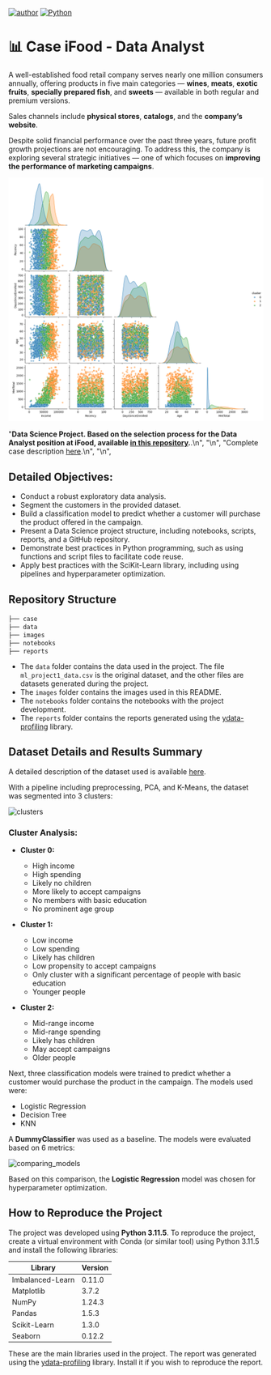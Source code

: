 [![author](https://img.shields.io/badge/Author-Jean%20Augusto-red.svg)](https://www.linkedin.com/in/jean-augusto-morais/)
[![Python](https://img.shields.io/badge/Python-3.11%2B-blue.svg)](https://www.python.org/)

# 📊 Case iFood - Data Analyst

A well-established food retail company serves nearly one million consumers annually, offering products in five main categories — **wines**, **meats**, **exotic fruits**, **specially prepared fish**, and **sweets** — available in both regular and premium versions.  

Sales channels include **physical stores**, **catalogs**, and the **company’s website**.  

Despite solid financial performance over the past three years, future profit growth projections are not encouraging. To address this, the company is exploring several strategic initiatives — one of which focuses on **improving the performance of marketing campaigns**.

![pairplot](images/grafico1.png)

"**Data Science Project. Based on the selection process for the Data Analyst position at iFood, available [in this repository](https://github.com/ifood/ifood-data-business-analyst-test).**.\n",
    "\n",
    "Complete case description [here](case/README.md).\n",
    "\n",

 
## **Detailed Objectives:**

- Conduct a robust exploratory data analysis.
- Segment the customers in the provided dataset.
- Build a classification model to predict whether a customer will purchase the product offered in the campaign.
- Present a Data Science project structure, including notebooks, scripts, reports, and a GitHub repository.
- Demonstrate best practices in Python programming, such as using functions and script files to facilitate code reuse.
- Apply best practices with the SciKit-Learn library, including using pipelines and hyperparameter optimization.

## **Repository Structure**

```
├── case
├── data
├── images
├── notebooks
├── reports
```

- The `data` folder contains the data used in the project. The file `ml_project1_data.csv` is the original dataset, and the other files are datasets generated during the project.
- The `images` folder contains the images used in this README.
- The `notebooks` folder contains the notebooks with the project development.
- The `reports` folder contains the reports generated using the [ydata-profiling](https://github.com/ydataai/ydata-profiling) library.

## **Dataset Details and Results Summary**

A detailed description of the dataset used is available [here](data/README.md).

With a pipeline including preprocessing, PCA, and K-Means, the dataset was segmented into 3 clusters:

![clusters](images/pca_clusters.png)

### **Cluster Analysis:**

- **Cluster 0:** 
  - High income
  - High spending
  - Likely no children
  - More likely to accept campaigns
  - No members with basic education
  - No prominent age group

- **Cluster 1:** 
  - Low income
  - Low spending
  - Likely has children
  - Low propensity to accept campaigns
  - Only cluster with a significant percentage of people with basic education
  - Younger people

- **Cluster 2:** 
  - Mid-range income
  - Mid-range spending
  - Likely has children
  - May accept campaigns
  - Older people

Next, three classification models were trained to predict whether a customer would purchase the product in the campaign. The models used were:

- Logistic Regression
- Decision Tree
- KNN

A **DummyClassifier** was used as a baseline. The models were evaluated based on 6 metrics:

![comparing_models](images/comparing_models.png)

Based on this comparison, the **Logistic Regression** model was chosen for hyperparameter optimization.

## **How to Reproduce the Project**

The project was developed using **Python 3.11.5**. To reproduce the project, create a virtual environment with Conda (or similar tool) using Python 3.11.5 and install the following libraries:

| Library          | Version |
| ---------------- | ------ |
| Imbalanced-Learn | 0.11.0 |
| Matplotlib       | 3.7.2  |
| NumPy            | 1.24.3 |
| Pandas           | 1.5.3  |
| Scikit-Learn     | 1.3.0  |
| Seaborn          | 0.12.2 |

These are the main libraries used in the project. The report was generated using the [ydata-profiling](https://github.com/ydataai/ydata-profiling) library. Install it if you wish to reproduce the report.
